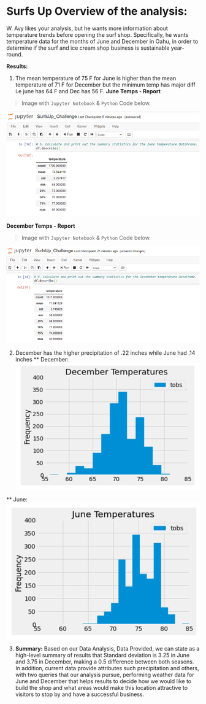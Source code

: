 # Surfs Up Overview of the analysis:
W. Avy likes your analysis, but he wants more information about temperature trends before opening the surf shop. Specifically, he wants temperature data for the months of June and December in Oahu, in order to determine if the surf and ice cream shop business is sustainable year-round.

**Results:**
1) The mean temperature of 75 F for June is higher than the mean temperature of 71 F for December but the minimum temp has major diff i.e june has 64 F and Dec has 56 F.
**June Temps - Report**
> Image with `Jupyter Notebook` & `Python` Code below.

![name-of-you-image](https://github.com/Anuradha0/Surfs_Up/blob/main/Images/D1.png)

**December Temps - Report**
> Image with `Jupyter Notebook` & `Python` Code below.

![name-of-you-image](https://github.com/Anuradha0/Surfs_Up/blob/main/Images/D2.png)

2) December has the higher precipitation of .22 inches while June had .14 inches
** December:
![name-of-you-image](https://github.com/Anuradha0/Surfs_Up/blob/main/Images/dec_temp_graph.PNG)

** June:
![name-of-you-image](https://github.com/Anuradha0/Surfs_Up/blob/main/Images/june_temp_graph.PNG)

3. **Summary:** Based on our Data Analysis, Data Provided, we can state as a high-level summary of results that Standard deviation is 3.25 in June and 3.75 in December, making a 0.5 difference between both seasons.
In addition, current data provide attributes such precipitation and others, with two queries that our analysis pursue, performing weather data for June and December that helps results to decide how we would like to build the shop and what areas would make this location attractive to visitors to stop by and have a successful business.
